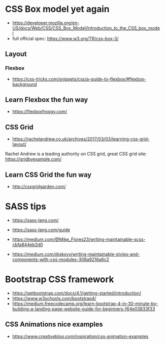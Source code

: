 # CSS Box model yet again

* https://developer.mozilla.org/en-US/docs/Web/CSS/CSS_Box_Model/Introduction_to_the_CSS_box_model
* full official spec: https://www.w3.org/TR/css-box-3/

## Layout

### Flexbox

* https://css-tricks.com/snippets/css/a-guide-to-flexbox/#flexbox-background
## Learn Flexbox the fun way
* https://flexboxfroggy.com/

## CSS Grid


* https://rachelandrew.co.uk/archives/2017/03/03/learning-css-grid-layout/

Rachel Andrew is a leading authority on CSS grid, great CSS grid site:
https://gridbyexample.com/

## Learn CSS Grid the fun way
* http://cssgridgarden.com/






# SASS tips

* https://sass-lang.com/
* https://sass-lang.com/guide

* https://medium.com/@Mike_Flores23/writing-maintainable-scss-cbfa844eb2d0
* https://medium.com/@skovy/writing-maintainable-styles-and-components-with-css-modules-308a9216a6c2


# Bootstrap CSS framework 

* https://getbootstrap.com/docs/4.1/getting-started/introduction/
* https://www.w3schools.com/bootstrap4/
* https://medium.freecodecamp.org/learn-bootstrap-4-in-30-minute-by-building-a-landing-page-website-guide-for-beginners-f64e03833f33


## CSS Animations nice examples

* https://www.creativebloq.com/inspiration/css-animation-examples


